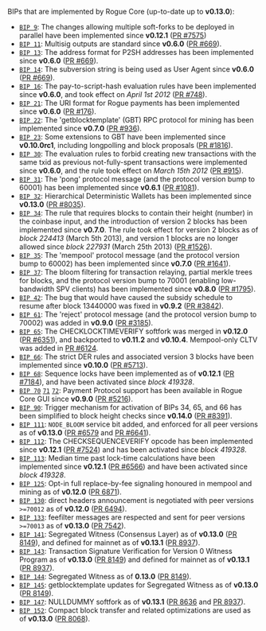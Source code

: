 BIPs that are implemented by Rogue Core (up-to-date up to **v0.13.0**):

* [`BIP 9`](https://github.com/rogue/bips/blob/master/bip-0009.mediawiki): The changes allowing multiple soft-forks to be deployed in parallel have been implemented since **v0.12.1**  ([PR #7575](https://github.com/rogue/rogue/pull/7575))
* [`BIP 11`](https://github.com/rogue/bips/blob/master/bip-0011.mediawiki): Multisig outputs are standard since **v0.6.0** ([PR #669](https://github.com/rogue/rogue/pull/669)).
* [`BIP 13`](https://github.com/rogue/bips/blob/master/bip-0013.mediawiki): The address format for P2SH addresses has been implemented since **v0.6.0** ([PR #669](https://github.com/rogue/rogue/pull/669)).
* [`BIP 14`](https://github.com/rogue/bips/blob/master/bip-0014.mediawiki): The subversion string is being used as User Agent since **v0.6.0** ([PR #669](https://github.com/rogue/rogue/pull/669)).
* [`BIP 16`](https://github.com/rogue/bips/blob/master/bip-0016.mediawiki): The pay-to-script-hash evaluation rules have been implemented since **v0.6.0**, and took effect on *April 1st 2012* ([PR #748](https://github.com/rogue/rogue/pull/748)).
* [`BIP 21`](https://github.com/rogue/bips/blob/master/bip-0021.mediawiki): The URI format for Rogue payments has been implemented since **v0.6.0** ([PR #176](https://github.com/rogue/rogue/pull/176)).
* [`BIP 22`](https://github.com/rogue/bips/blob/master/bip-0022.mediawiki): The 'getblocktemplate' (GBT) RPC protocol for mining has been implemented since **v0.7.0** ([PR #936](https://github.com/rogue/rogue/pull/936)).
* [`BIP 23`](https://github.com/rogue/bips/blob/master/bip-0023.mediawiki): Some extensions to GBT have been implemented since **v0.10.0rc1**, including longpolling and block proposals ([PR #1816](https://github.com/rogue/rogue/pull/1816)).
* [`BIP 30`](https://github.com/rogue/bips/blob/master/bip-0030.mediawiki): The evaluation rules to forbid creating new transactions with the same txid as previous not-fully-spent transactions were implemented since **v0.6.0**, and the rule took effect on *March 15th 2012* ([PR #915](https://github.com/rogue/rogue/pull/915)).
* [`BIP 31`](https://github.com/rogue/bips/blob/master/bip-0031.mediawiki): The 'pong' protocol message (and the protocol version bump to 60001) has been implemented since **v0.6.1** ([PR #1081](https://github.com/rogue/rogue/pull/1081)).
* [`BIP 32`](https://github.com/rogue/bips/blob/master/bip-0032.mediawiki): Hierarchical Deterministic Wallets has been implemented since **v0.13.0** ([PR #8035](https://github.com/rogue/rogue/pull/8035)).
* [`BIP 34`](https://github.com/rogue/bips/blob/master/bip-0034.mediawiki): The rule that requires blocks to contain their height (number) in the coinbase input, and the introduction of version 2 blocks has been implemented since **v0.7.0**. The rule took effect for version 2 blocks as of *block 224413* (March 5th 2013), and version 1 blocks are no longer allowed since *block 227931* (March 25th 2013) ([PR #1526](https://github.com/rogue/rogue/pull/1526)).
* [`BIP 35`](https://github.com/rogue/bips/blob/master/bip-0035.mediawiki): The 'mempool' protocol message (and the protocol version bump to 60002) has been implemented since **v0.7.0** ([PR #1641](https://github.com/rogue/rogue/pull/1641)).
* [`BIP 37`](https://github.com/rogue/bips/blob/master/bip-0037.mediawiki): The bloom filtering for transaction relaying, partial merkle trees for blocks, and the protocol version bump to 70001 (enabling low-bandwidth SPV clients) has been implemented since **v0.8.0** ([PR #1795](https://github.com/rogue/rogue/pull/1795)).
* [`BIP 42`](https://github.com/rogue/bips/blob/master/bip-0042.mediawiki): The bug that would have caused the subsidy schedule to resume after block 13440000 was fixed in **v0.9.2** ([PR #3842](https://github.com/rogue/rogue/pull/3842)).
* [`BIP 61`](https://github.com/rogue/bips/blob/master/bip-0061.mediawiki): The 'reject' protocol message (and the protocol version bump to 70002) was added in **v0.9.0** ([PR #3185](https://github.com/rogue/rogue/pull/3185)).
* [`BIP 65`](https://github.com/rogue/bips/blob/master/bip-0065.mediawiki): The CHECKLOCKTIMEVERIFY softfork was merged in **v0.12.0** ([PR #6351](https://github.com/rogue/rogue/pull/6351)), and backported to **v0.11.2** and **v0.10.4**. Mempool-only CLTV was added in [PR #6124](https://github.com/rogue/rogue/pull/6124).
* [`BIP 66`](https://github.com/rogue/bips/blob/master/bip-0066.mediawiki): The strict DER rules and associated version 3 blocks have been implemented since **v0.10.0** ([PR #5713](https://github.com/rogue/rogue/pull/5713)).
* [`BIP 68`](https://github.com/rogue/bips/blob/master/bip-0068.mediawiki): Sequence locks have been implemented as of **v0.12.1**  ([PR #7184](https://github.com/rogue/rogue/pull/7184)), and have been activated since *block 419328*.
* [`BIP 70`](https://github.com/rogue/bips/blob/master/bip-0070.mediawiki) [`71`](https://github.com/rogue/bips/blob/master/bip-0071.mediawiki) [`72`](https://github.com/rogue/bips/blob/master/bip-0072.mediawiki): Payment Protocol support has been available in Rogue Core GUI since **v0.9.0** ([PR #5216](https://github.com/rogue/rogue/pull/5216)).
* [`BIP 90`](https://github.com/rogue/bips/blob/master/bip-0090.mediawiki): Trigger mechanism for activation of BIPs 34, 65, and 66 has been simplified to block height checks since **v0.14.0** ([PR #8391](https://github.com/rogue/rogue/pull/8391)).
* [`BIP 111`](https://github.com/rogue/bips/blob/master/bip-0111.mediawiki): `NODE_BLOOM` service bit added, and enforced for all peer versions as of **v0.13.0** ([PR #6579](https://github.com/rogue/rogue/pull/6579) and [PR #6641](https://github.com/rogue/rogue/pull/6641)).
* [`BIP 112`](https://github.com/rogue/bips/blob/master/bip-0112.mediawiki): The CHECKSEQUENCEVERIFY opcode has been implemented since **v0.12.1** ([PR #7524](https://github.com/rogue/rogue/pull/7524)) and has been activated since *block 419328*.
* [`BIP 113`](https://github.com/rogue/bips/blob/master/bip-0113.mediawiki): Median time past lock-time calculations have been implemented since **v0.12.1** ([PR #6566](https://github.com/rogue/rogue/pull/6566)) and have been activated since *block 419328*.
* [`BIP 125`](https://github.com/rogue/bips/blob/master/bip-0125.mediawiki): Opt-in full replace-by-fee signaling honoured in mempool and mining as of **v0.12.0** ([PR 6871](https://github.com/rogue/rogue/pull/6871)).
* [`BIP 130`](https://github.com/rogue/bips/blob/master/bip-0130.mediawiki): direct headers announcement is negotiated with peer versions `>=70012` as of **v0.12.0** ([PR 6494](https://github.com/rogue/rogue/pull/6494)).
* [`BIP 133`](https://github.com/rogue/bips/blob/master/bip-0133.mediawiki): feefilter messages are respected and sent for peer versions `>=70013` as of **v0.13.0** ([PR 7542](https://github.com/rogue/rogue/pull/7542)).
* [`BIP 141`](https://github.com/rogue/bips/blob/master/bip-0141.mediawiki): Segregated Witness (Consensus Layer) as of **v0.13.0** ([PR 8149](https://github.com/rogue/rogue/pull/8149)), and defined for mainnet as of **v0.13.1** ([PR 8937](https://github.com/rogue/rogue/pull/8937)).
* [`BIP 143`](https://github.com/rogue/bips/blob/master/bip-0143.mediawiki): Transaction Signature Verification for Version 0 Witness Program as of **v0.13.0** ([PR 8149](https://github.com/rogue/rogue/pull/8149)) and defined for mainnet as of **v0.13.1** ([PR 8937](https://github.com/rogue/rogue/pull/8937)).
* [`BIP 144`](https://github.com/rogue/bips/blob/master/bip-0144.mediawiki): Segregated Witness as of **0.13.0** ([PR 8149](https://github.com/rogue/rogue/pull/8149)).
* [`BIP 145`](https://github.com/rogue/bips/blob/master/bip-0145.mediawiki): getblocktemplate updates for Segregated Witness as of **v0.13.0** ([PR 8149](https://github.com/rogue/rogue/pull/8149)).
* [`BIP 147`](https://github.com/rogue/bips/blob/master/bip-0147.mediawiki): NULLDUMMY softfork as of **v0.13.1** ([PR 8636](https://github.com/rogue/rogue/pull/8636) and [PR 8937](https://github.com/rogue/rogue/pull/8937)).
* [`BIP 152`](https://github.com/rogue/bips/blob/master/bip-0152.mediawiki): Compact block transfer and related optimizations are used as of **v0.13.0** ([PR 8068](https://github.com/rogue/rogue/pull/8068)).
